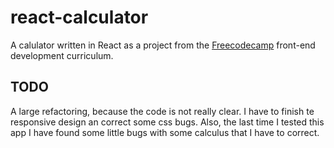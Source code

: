 # react-calculator

A calulator written in React as a project from the [Freecodecamp](https://www.freecodecamp.org/learn/front-end-development-libraries/) front-end development curriculum.

## TODO
A large refactoring, because the code is not really clear.
I have to finish te responsive design an correct some css bugs. 
Also, the last time I tested this app I have found some little bugs with some calculus that I have to correct.
